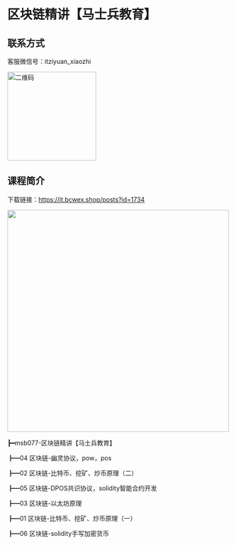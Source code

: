 # 区块链精讲【马士兵教育】

## 联系方式

客服微信号：itziyuan_xiaozhi

<img src="https://ziyuanyun.oss-cn-guangzhou.aliyuncs.com/common/20240614073449/666b82192834a.jpg" width="200" height="200" alt="二维码">

## 课程简介

下载链接：https://it.bcwex.shop/posts?id=1734

<img src="https://ziyuanyun.oss-cn-guangzhou.aliyuncs.com/yun/20240515183521/66448fe99b8ce.jpg" width="500" alt="">

  ┣━msb077-区块链精讲【马士兵教育】

 ┣━04 区块链-幽灵协议，pow，pos

 ┣━02 区块链-比特币、挖矿、炒币原理（二）

 ┣━05 区块链-DPOS共识协议，solidity智能合约开发

 ┣━03 区块链-以太坊原理

 ┣━01 区块链-比特币、挖矿、炒币原理（一）

 ┣━06 区块链-solidity手写加密货币

  